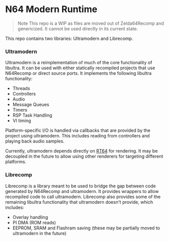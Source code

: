 # N64 Modern Runtime

> Note 
This repo is a WIP as files are moved out of Zelda64Recomp and genericized. It cannot be used directly in its current state.

This repo contains two libraries: Ultramodern and Librecomp.

### Ultramodern

Ultramodern is a reimplementation of much of the core functionality of libultra. It can be used with either statically recompiled projects that use N64Recomp or direct source ports. It implements the following libultra functionality:
* Threads
* Controllers
* Audio
* Message Queues
* Timers
* RSP Task Handling
* VI timing

Platform-specific I/O is handled via callbacks that are provided by the project using ultramodern. This includes reading from controllers and playing back audio samples.

Currently, ultramodern depends directly on [RT64](https://github.com/rt64/rt64) for rendering. It may be decoupled in the future to allow using other renderers for targeting different platforms.

### Librecomp

Librecomp is a library meant to be used to bridge the gap between code generated by N64Recomp and ultramodern. It provides wrappers to allow recompiled code to call ultramodern. Librecomp also provides some of the remaining libultra functionality that ultramodern doesn't provide, which includes:
* Overlay handling
* PI DMA (ROM reads)
* EEPROM, SRAM and Flashram saving (these may be partially moved to ultramodern in the future)